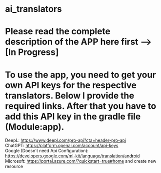 # ai_translators
# Please read the complete description of the APP here first --> [In Progress]
# To use the app, you need to get your own API keys for the respective translators. Below I provide the required links. After that you have to add this API key in the gradle file (Module:app).
  DeepL: https://www.deepl.com/pro-api?cta=header-pro-api <br>
  ChatGPT: https://platform.openai.com/account/api-keys <br>
  Google (Doesn't need Api Configuration): https://developers.google.com/ml-kit/language/translation/android <br>
  Microsoft: https://portal.azure.com/?quickstart=true#home and create new resource <br>

